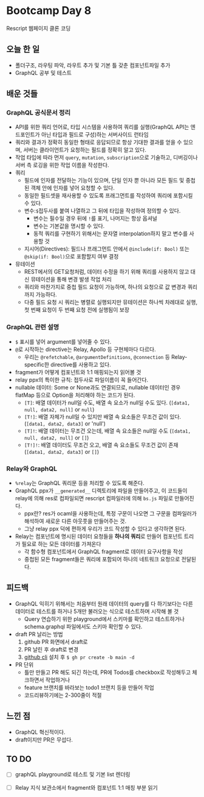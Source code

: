 # Bootcamp Day 8

Rescript 웹페이지 클론 코딩 

## 오늘 한 일
- 폴더구조, 라우팅 파악, 라우트 추가 및 기본 틀 갖춘 컴포넌트파일 추가
- GraphQL 공부 및 테스트

## 배운 것들

### GraphQL 공식문서 정리
- API를 위한 쿼리 언어로, 타입 시스템을 사용하여 쿼리를 실행(GraphQL API는 엔드포인트가 아닌 타입과 필드로 구성)하는 서버사이드 런타임
- 쿼리와 결과가 정확히 동일한 형태로 응답되므로 항상 기대한 결과를 얻을 수 있으며, 서버는 클라이언트가 요청하는 필드를 정확히 알고 있다.
- 작업 타입에 따라 먼저 `query`, `mutation`, `subscription`으로 기술하고, 디버깅이나 서버 측 로깅을 위한 작업 이름을 작성한다.
- 쿼리 
  - 필드에 인자를 전달하는 기능이 있으며, 단일 인자 뿐 아니라 모든 필드 및 중첩된 객체 안에 인자를 넣어 요청할 수 있다.
  - 동일한 필드셋을 재사용할 수 있도록 프래그먼트를 작성하여 쿼리에 포함시킬 수 있다.
  - 변수:`$`접두사를 붙여 나열하고 그 뒤에 타입을 작성하여 정의할 수 있다.
    - 변수는 필수일 경우 뒤에 `!`를 표기, 나머지는 항상 옵셔널
    - 변수는 기본값을 명시할 수 있다.
    - 동적 쿼리를 구현하기 위해서는 문자열 interpolation하지 말고 변수를 사용할 것
  - 지시어(Directives): 필드나 프래그먼트 안에서 `@include(if: Bool)` 또는 `@skip(if: Bool)`으로 포함할지 여부 결정
- 뮤테이션
  - REST에서의 GET요청처럼, 데이터 수정을 하기 위해 쿼리를 사용하지 않고 대신 뮤테이션을 통해 변경 발생 작업 처리
  - 쿼리와 마찬가지로 중첩 필드 요청이 가능하며, 하나의 요청으로 값 변경과 쿼리까지 가능하다. 
  - 다중 필드 요청 시 쿼리는 병렬로 실행되지만 뮤테이션은 하나씩 차례대로 실행, 첫 번째 요청이 두 번째 요청 전에 실행됨이 보장

### GraphQL 관련 설명
- `$` 표시를 넣어 argument를 넣어줄 수 있다.
- `@`로 시작하는 directive는 Relay, Apollo 등 구현체마다 다르다.
  - 우리는 `@refetchable`, `@argumentDefinitions`, `@connection` 등 Relay-specific한 directive를 사용하고 있다.
- fragment가 어떻게 컴포넌트와 1:1 매핑되는지 읽어볼 것
- relay ppx의 특이한 규칙: 접두사로 파일이름이 꼭 들어간다. 
- nullable 데이터: Some or None과도 연결되므로, nullable 데이터인 경우 flatMap 등으로 Option을 처리해야 하는 코드가 된다. 
  - `[T]`: 배열 데이터가 null일 수도, 배열 속 요소가 null일 수도 있다. (`[data1, null, data2, null]` or `null`)
  - `[T!]`: 배열 자체가 null일 수 있지만 배열 속 요소들은 무조건 값이 있다. (`[data1, data2, data3]` or 'null')
  - `[T]!`: 배열 데이터는 무조건 오는데, 배열 속 요소들은 null일 수도 (`[data1, null, data2, null]` or `[]`)
  - `[T!]!`: 배열 데이터도 무조건 오고, 배열 속 요소들도 무조건 값이 존재 (`[data1, data2, data3]` or `[]`)

### Relay와 GraphQL
- `%relay`는 GraphQL 쿼리문 등을 처리할 수 있도록 해준다.
- GraphQL ppx가 `__generated__` 디렉토리에 파일을 만들어주고, 이 코드들이 relay에 의해 res로 컴파일되면 rescript 컴파일러에 의해 `bs.js` 파일로 만들어진다.
  - ppx란? res가 ocaml을 사용하는데, 특정 구문이 나오면 그 구문을 컴파일러가 해석하여 새로운 다른 아웃풋을 만들어주는 것. 
  - 그냥 relay ppx 덕에 편하게 우리가 코드 작성할 수 있다고 생각하면 된다.
- Relay는 컴포넌트에 명시된 데이터 요청들을 **하나의 쿼리**로 만들어 컴포넌트 트리가 필요로 하는 모든 데이터를 가져온다
  - 각 함수형 컴포넌트에서 GraphQL fragment로 데이터 요구사항을 작성
  - 중첩된 모든 fragment들은 쿼리에 포함되어 하나의 네트워크 요청으로 전달된다.
  

## 피드백
- GraphQL 익히기 위해서는 처음부터 원래 데이터의 query를 다 하기보다는 다른 데이터로 테스트를 하거나 5개만 불러오는 식으로 테스트하며 시작해 볼 것
  - Query 연습하기 위한 playground에서 스키마를 확인하고 테스트하거나 schema.graphql 파일에서도 스키마 확인할 수 있다.
- draft PR 날리는 방법
  1. github PR 화면에서 draft로
  2. PR 날린 후 draft로 변경
  3. [github cli](https://cli.github.com/) 설치 후 `$ gh pr create -b main -d`
- PR 단위
  - 틀만 만들고 PR 해도 되긴 하는데, PR에 Todos를 checkbox로 작성해두고 체크하면서 작업하거나
  - feature 브랜치를 바라보는 todo1 브랜치 등을 만들어 작업
  - 코드리뷰하기에는 2-300줄이 적절

## 느낀 점
- GraphQL 혁신적이다.
- draft이지만 PR은 무섭다.

## TO DO
- [ ] graphQL playground로 테스트 및 기본 list 렌더링
- [ ] Relay 지식 보관소에서 fragment와 컴포넌트 1:1 매칭 부분 읽기

